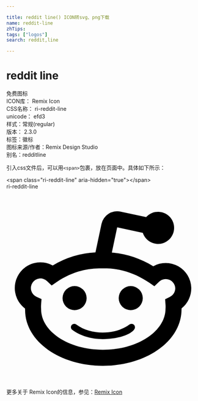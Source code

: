 ```yaml
---

title: reddit line() ICON转svg、png下载
name: reddit-line
zhTips: 
tags: ["logos"]
search: reddit,line

---
```


# reddit line  <small style="font-size: 60%;font-weight: 100"></small>


<div class="detail-page">
<p>
<span><span class="badge-success badge">免费图标</span> </span>
<br/>
<span>
ICON库：
<span class="badge-secondary badge">Remix Icon</span> 
</span>
<br/>
<span>
CSS名称：
<span class="badge-secondary badge">ri-reddit-line</span> 
</span>
<br/>
<span>
unicode：
<span class="badge-secondary badge">efd3</span> 
<copy-btn content='efd3' btn-title=""></copy-btn>
<copy-btn :content='String.fromCodePoint(parseInt("efd3", 16))' btn-title="复制U"></copy-btn>
</span><br/><span>样式：<span class="badge-light badge">常规(regular)</span></span>
<br/>
<span>
版本：
<span class="badge-secondary badge">2.3.0</span> 
</span><br/><span>标签：<span class="badge-light badge"><router-link to="/tags/logos.html">徽标</router-link></span></span>
<br/>
<span>图标来源/作者：<span class="badge-light badge">Remix Design Studio</span></span> 
<br/>
<span>别名：<span class="badge-light badge">reddit</span><span class="badge-light badge">line</span></span><br/>
</p>
</div>
<div class="alert alert-dark">
  <i class="ri-reddit-line ri-xs"></i>
  <i class="ri-reddit-line ri-sm"></i>
  <i class="ri-reddit-line ri-lg"></i>
  <i class="ri-reddit-line ri-2x"></i>
  <i class="ri-reddit-line ri-3x"></i>
  <i class="ri-reddit-line ri-5x"></i>
  <i class="ri-reddit-line ri-7x"></i>
</div>
<div>
  <p>引入css文件后，可以用<code>&lt;span&gt;</code>包裹，放在页面中。具体如下所示：    
  </p>
  <div class="alert alert-primary" style="font-size: 14px">
    &lt;span class="ri-reddit-line" aria-hidden="true"&gt;&lt;/span&gt;
    <copy-btn content='<span class="ri-reddit-line" aria-hidden="true"></span>'></copy-btn>
  </div>
  <div class="alert alert-secondary">
    <i class="ri-reddit-line"
    style="font-size: 24px"
    aria-hidden="true"></i> ri-reddit-line
    <copy-btn content="ri-reddit-line" btn-title="复制图标名称"></copy-btn>
  </div>
</div>
<div id="svg" class="svg-wrap">
<svg xmlns="http://www.w3.org/2000/svg" viewBox="0 0 24 24">
    <g>
        <path fill="none" d="M0 0h24v24H0z"/>
        <path fill-rule="nonzero" d="M11.102 7.815l.751-3.536a2 2 0 0 1 2.373-1.54l3.196.68a2 2 0 1 1-.416 1.956l-3.196-.68-.666 3.135c1.784.137 3.557.73 5.163 1.7a3.192 3.192 0 0 1 4.741 2.673v.021a3.192 3.192 0 0 1-1.207 2.55 2.855 2.855 0 0 1-.008.123c0 3.998-4.45 7.03-9.799 7.03-5.332 0-9.708-3.024-9.705-6.953a5.31 5.31 0 0 1-.01-.181 3.192 3.192 0 0 1 3.454-5.35 11.446 11.446 0 0 1 5.329-1.628zm9.286 5.526c.408-.203.664-.62.661-1.075a1.192 1.192 0 0 0-2.016-.806l-.585.56-.67-.455c-1.615-1.098-3.452-1.725-5.23-1.764h-1.006c-1.875.029-3.651.6-5.237 1.675l-.663.45-.584-.55a1.192 1.192 0 1 0-1.314 1.952l.633.29-.054.695c-.013.17-.013.339.003.584 0 2.71 3.356 5.03 7.708 5.03 4.371 0 7.799-2.336 7.802-5.106a3.31 3.31 0 0 0 0-.508l-.052-.672.604-.3zM7 13.5a1.5 1.5 0 1 1 3 0 1.5 1.5 0 0 1-3 0zm7 0a1.5 1.5 0 1 1 3 0 1.5 1.5 0 0 1-3 0zm-1.984 5.103c-1.397 0-2.767-.37-3.882-1.21a.424.424 0 0 1 .597-.597c.945.693 2.123.99 3.269.99s2.33-.275 3.284-.959a.439.439 0 0 1 .732.206.469.469 0 0 1-.119.423c-.684.797-2.484 1.147-3.881 1.147z"/>
    </g>
</svg>

</div>
<detail full-name='ri-reddit-line'></detail>
    
<div><p>更多关于  Remix Icon的信息，参见：<a target="_blank" href="https://iconhelper.cn/remix.html">Remix Icon</a>
</p></div>
